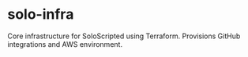 # solo-infra
Core infrastructure for SoloScripted using Terraform. Provisions GitHub integrations and AWS environment.
